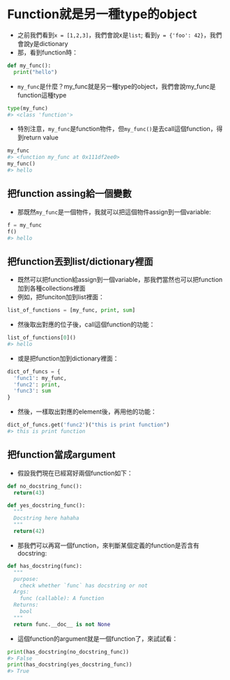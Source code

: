 # Function就是另一種type的object  

* 之前我們看到`x = [1,2,3]`，我們會說x是`list`; 看到`y = {'foo': 42}`，我們會說y是dictionary  
* 那，看到function時：  


```python
def my_func():
  print("hello")
```

* `my_func`是什麼？my_func就是另一種type的object，我們會說my_func是function這種type  


```python
type(my_func)
#> <class 'function'>
```
* 特別注意，`my_func`是function物件，但`my_func()`是去call這個function，得到return value  


```python
my_func
#> <function my_func at 0x111df2ee0>
my_func()
#> hello
```

## 把function assing給一個變數  

* 那既然`my_func`是一個物件，我就可以把這個物件assign到一個variable:  


```python
f = my_func
f()
#> hello
```

## 把function丟到list/dictionary裡面  

* 既然可以把function給assign到一個variable，那我們當然也可以把function加到各種collections裡面  
* 例如，把funciton加到list裡面：  


```python
list_of_functions = [my_func, print, sum]
```

* 然後取出對應的位子後，call這個function的功能：  


```python
list_of_functions[0]()
#> hello
```

* 或是把function加到dictionary裡面：  


```python
dict_of_funcs = {
  'func1': my_func,
  'func2': print,
  'func3': sum
}
```

* 然後，一樣取出對應的element後，再用他的功能：  


```python
dict_of_funcs.get('func2')("this is print function")
#> this is print function
```

## 把function當成argument  

* 假設我們現在已經寫好兩個function如下：  


```python
def no_docstring_func():
  return(43)

def yes_docstring_func():
  """
  Docstring here hahaha
  """
  return(42)
```

* 那我們可以再寫一個function，來判斷某個定義的function是否含有docstring:  


```python
def has_docstring(func):
  """
  purpose: 
    check whether `func` has docstring or not
  Args:
    func (callable): A function
  Returns:
    bool
  """
  return func.__doc__ is not None
```

* 這個function的argument就是一個function了，來試試看：  


```python
print(has_docstring(no_docstring_func))
#> False
print(has_docstring(yes_docstring_func))
#> True
```
